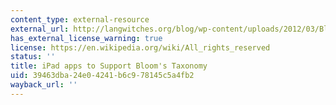 ```yaml
---
content_type: external-resource
external_url: http://langwitches.org/blog/wp-content/uploads/2012/03/Bloom-iPads-Apps.jpg
has_external_license_warning: true
license: https://en.wikipedia.org/wiki/All_rights_reserved
status: ''
title: iPad apps to Support Bloom's Taxonomy
uid: 39463dba-24e0-4241-b6c9-78145c5a4fb2
wayback_url: ''
---
```

